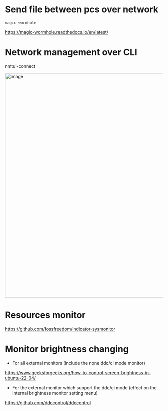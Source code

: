 # Send file between pcs over network
`magic-wormhole`

https://magic-wormhole.readthedocs.io/en/latest/

# Network management over CLI
nmtui-connect

<img width="718" alt="image" src="https://user-images.githubusercontent.com/32226325/192934846-56efc6c3-1e18-4f79-9830-357886497d1c.png">

# Resources monitor
https://github.com/fossfreedom/indicator-sysmonitor

# Monitor brightness changing 
- For all external monitors (include the none ddc/ci mode monitor)

https://www.geeksforgeeks.org/how-to-control-screen-brightness-in-ubuntu-22-04/

- For the external monitor which support the ddc/ci mode (effect on the internal brightness monitor setting menu)

https://github.com/ddccontrol/ddccontrol
